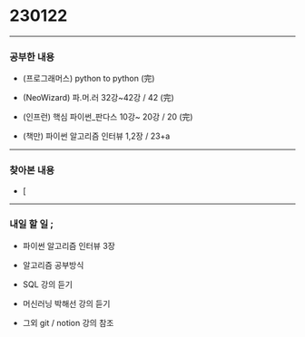 # 230122

---

### 공부한 내용

- (프로그래머스) python to python (完)

- (NeoWizard) 파.머.러 32강~42강 / 42 (完)

- (인프런) 핵심 파이썬\_판다스 10강~ 20강 / 20 (完)

- (책만) 파이썬 알고리즘 인터뷰 1,2장 / 23+a

---

### 찾아본 내용

- [

---

### 내일 할 일 ;

- 파이썬 알고리즘 인터뷰 3장

- 알고리즘 공부방식

- SQL 강의 듣기

- 머신러닝 박해선 강의 듣기

- 그외 git / notion 강의 참조
